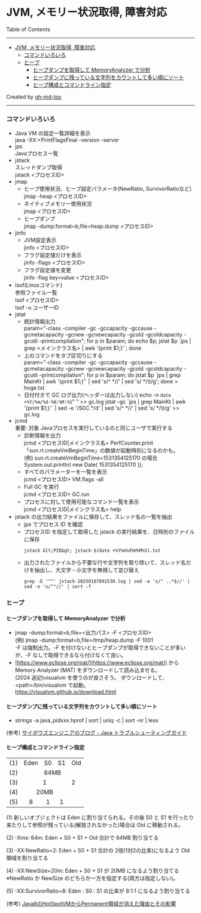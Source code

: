 # JVM, メモリー状況取得, 障害対応

Table of Contents

---

* [JVM, メモリー状況取得, 障害対応](#jvm-メモリー状況取得-障害対応)
  * [コマンドいろいろ](#コマンドいろいろ)
  * [ヒープ](#ヒープ)
    * [ヒープダンプを取得して MemoryAnalyzer で分析](#ヒープダンプを取得して-memoryanalyzer-で分析)
    * [ヒープダンプに残っている文字列をカウントして多い順にソート](#ヒープダンプに残っている文字列をカウントして多い順にソート)
    * [ヒープ構成とコマンドライン指定](#ヒープ構成とコマンドライン指定)

Created by [gh-md-toc](https://github.com/ekalinin/github-markdown-toc)

---

### コマンドいろいろ

* Java VM の設定一覧詳細を表示  
java -XX:+PrintFlagsFinal -version -server
* jps  
Javaプロセス一覧
* jstack  
スレッドダンプ取得  
jstack <プロセスID>
* jmap
  * ヒープ使用状況、ヒープ設定パラメータ(NewRatio, SurvivorRatioなど)  
    jmap -heap <プロセスID>
  * ネイティブメモリー使用状況  
    jmap <プロセスID>
  * ヒープダンプ  
    jmap -dump:format=b,file=heap.dump <プロセスID>
* jinfo
  * JVM設定表示  
    jinfo <プロセスID>
  * フラグ設定値だけを表示  
    jinfo -flags <プロセスID>
  * フラグ設定値を変更  
    jinfo -flag key=value <プロセスID>
* lsof(Linuxコマンド)    
参照ファイル一覧  
lsof <プロセスID>  
lsof -u ユーザーID  
* jstat  
  * 統計情報出力  
param="-class -compiler -gc -gccapacity -gccause -gcmetacapacity -gcnew -gcnewcapacity -gcold -gcoldcapacity -gcutil -printcompilation"; for p in $param; do echo $p; jstat $p \`jps | grep <メインクラス名> | awk '{print $1;}'\`; done  
  * 上のコマンドをタブ区切りにする  
param="-class -compiler -gc -gccapacity -gccause -gcmetacapacity -gcnew -gcnewcapacity -gcold -gcoldcapacity -gcutil -printcompilation"; for p in $param; do jstat $p \`jps | grep MainKt | awk '{print $1;}'\` | sed 's/^  *//' | sed 's/  */\t/g'; done > hoge.txt
  * 日付付きで GC ログ出力(ヘッダーは出力しない)
echo -n `date +%Y/%m/%d-%H:%M:%S`"      " >> gc.log
jstat -gc \`jps | grep MainKt | awk '{print $1;}'\` | sed -e '/S0C.*/d'  | sed 's/^  *//' | sed 's/  */\t/g' >> gc.log
* jcmd  
重要: 対象 Javaプロセスを実行しているのと同じユーザで実行する  
  * 診断情報を出力  
jcmd <プロセスID|メインクラス名> PerfCounter.print  
「sun.rt.createVmBeginTime」の数値が起動時刻になるのかも。  
(例) sun.rt.createVmBeginTime=1531354125170 の場合  
System.out.println( new Date( 1531354125170 ));  
  * すべてのパラメーターを一覧を表示  
jcmd <プロセスID> VM.flags -all
  * Full GC を実行  
jcmd <プロセスID> GC.run
  * プロセスに対して使用可能なコマンド一覧を表示  
jcmd <プロセスID|メインクラス名> help
* jstack の出力結果をファイルに保存して、スレッド名の一覧を抽出
  * jps でプロセス ID を確認
  * プロセスID を指定して取得した jstack の実行結果を、日時別のファイルに保存
    ```
    jstack &lt;PID&gt; jstack-$(date +%Y%m%d%H%M%S).txt
    ```
  * 出力されたファイルから不要な行や文字列を取り除いて、スレッド名だけを抽出し、大文字・小文字を無視して並び替え
    ```
    grep -E '^"' jstack-20250107091530.log | sed -e 's/" ..*$//' | sed -e 's/^"//' | sort -f
    ```

### ヒープ
#### ヒープダンプを取得して MemoryAnalyzer で分析

* jmap -dump:format=b,file=<出力パス> -F <プロセスID>  
(例) jmap -dump:format=b,file=/tmp/heap.dump -F 1001  
-F は強制出力。-F を付けないとヒープダンプが取得できないことが多いが、-F なしで取得できるなら付けなくて良い。
* [https://www.eclipse.org/mat/](https://www.eclipse.org/mat/) から Memory Analyzer (MAT) をダウンロードして読み込ませる。  
(2024 追記)visualvm を使うのが良さそう。
ダウンロードして、&lt;path&gt;/bin/visualvm で起動。  
https://visualvm.github.io/download.html

#### ヒープダンプに残っている文字列をカウントして多い順にソート

* strings -a java_pidxxx.hprof \| sort \| uniq -c \| sort -nr \| less

(参考) [サイボウズエンジニアのブログ - Java トラブルシューティングガイド](http://blog.cybozu.io/entry/2015/12/01/110000)

#### ヒープ構成とコマンドライン指定

<table>
<tr><td>(1)</td><td>Eden</td><td>S0</td><td>S1</td><td>Old</td></tr>
<tr><td>(2)</td><td colspan=4 align="center">64MB</td></tr>
<tr><td>(3)</td><td colspan=3 align="center">1</td><td>2</td></tr>
<tr><td>(4)</td><td colspan=3 align="center">20MB</td></tr>
<tr><td>(5)</td><td align="center">8</td><td align="center">1</td><td align="center">1</td></tr>
</table>

(1) 新しいオブジェクトは Eden に割り当てられる。その後 S0 と S1 を行ったり来たりして参照が残っている(解放されなかった)場合は Old に移動される。

(2) -Xmx: 64m: Eden + S0 + S1 + Old 合計で 64MB 割り当てる

(3) -XX:NewRatio=2: Eden + S0 + S1 合計の 2倍(1対2の比率)になるよう Old領域を割り当てる

(4) -XX:NewSize=20m: Eden + S0 + S1 が 20MB になるよう割り当てる  
※NewRatio か NewSize のどちらか一方を指定する(両方は指定しない)。

(5) -XX:SurvivorRatio=8: Eden : S0 : S1 の比率が 8:1:1 になるよう割り当てる

(参考) [Java8のHotSpotVMからPermanent領域が消えた理由とその影響](http://equj65.net/tech/java8hotspot/)

